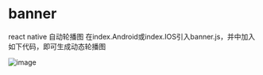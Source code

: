 # banner
react native 自动轮播图
在index.Android或index.IOS引入banner.js，并中加入如下代码，即可生成动态轮播图
     <View style={styles.container}>
       <Banner
           bannerList={[banner1,banner2,banner3,banner4]}
       />
      </View>

![image](https://github.com/tmxiong/banner/blob/master/GIF.gif)
